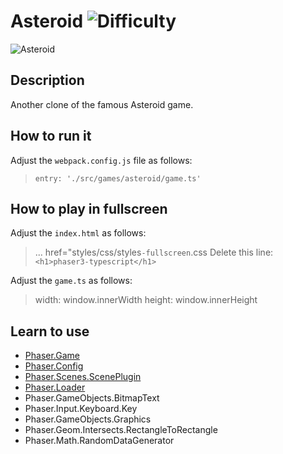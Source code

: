 # Asteroid ![Difficulty](https://img.shields.io/badge/Difficulty-Beginner-green.svg)

![Asteroid](assets/github/asteroid.png)

## Description

Another clone of the famous Asteroid game.

## How to run it

Adjust the `webpack.config.js` file as follows:

> `entry: './src/games/asteroid/game.ts'`

## How to play in fullscreen

Adjust the `index.html` as follows:

> ... href="styles/css/styles`-fullscreen`.css
> Delete this line: `<h1>phaser3-typescript</h1>`

Adjust the `game.ts` as follows:

> width: window.innerWidth
> height: window.innerHeight

## Learn to use

- [Phaser.Game](https://github.com/digitsensitive/phaser3-typescript/blob/master/cheatsheets/boot/game.md)
- [Phaser.Config](https://github.com/digitsensitive/phaser3-typescript/blob/master/cheatsheets/boot/config.md)
- [Phaser.Scenes.ScenePlugin](https://github.com/digitsensitive/phaser3-typescript/blob/master/cheatsheets/scene/plugins/scene-plugin.md)
- [Phaser.Loader](https://github.com/digitsensitive/phaser3-typescript/blob/master/cheatsheets/loader/loader-plugin.md)
- Phaser.GameObjects.BitmapText
- Phaser.Input.Keyboard.Key
- Phaser.GameObjects.Graphics
- Phaser.Geom.Intersects.RectangleToRectangle
- Phaser.Math.RandomDataGenerator
